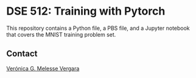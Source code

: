 # DSE 512: Training with Pytorch

This repository contains a Python file, a PBS file, and a Jupyter notebook that covers the MNIST training problem set.

## Contact
[Verónica G. Melesse Vergara](https://github.com/verolero86)
